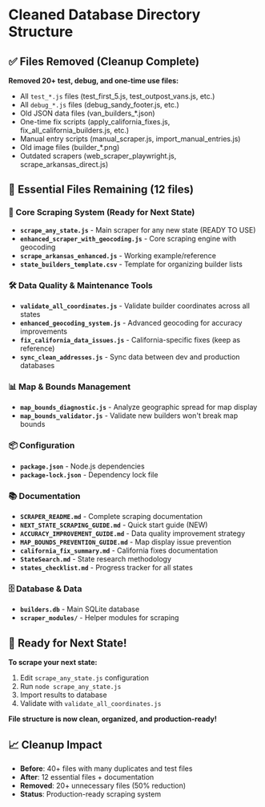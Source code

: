 # Cleaned Database Directory Structure

## ✅ Files Removed (Cleanup Complete)
**Removed 20+ test, debug, and one-time use files:**
- All `test_*.js` files (test_first_5.js, test_outpost_vans.js, etc.)
- All `debug_*.js` files (debug_sandy_footer.js, etc.)
- Old JSON data files (van_builders_*.json)
- One-time fix scripts (apply_california_fixes.js, fix_all_california_builders.js, etc.)
- Manual entry scripts (manual_scraper.js, import_manual_entries.js)
- Old image files (builder_*.png)
- Outdated scrapers (web_scraper_playwright.js, scrape_arkansas_direct.js)

## 📁 Essential Files Remaining (12 files)

### **🔧 Core Scraping System (Ready for Next State)**
- **`scrape_any_state.js`** - Main scraper for any new state (READY TO USE)
- **`enhanced_scraper_with_geocoding.js`** - Core scraping engine with geocoding
- **`scrape_arkansas_enhanced.js`** - Working example/reference
- **`state_builders_template.csv`** - Template for organizing builder lists

### **🛠️ Data Quality & Maintenance Tools**
- **`validate_all_coordinates.js`** - Validate builder coordinates across all states
- **`enhanced_geocoding_system.js`** - Advanced geocoding for accuracy improvements
- **`fix_california_data_issues.js`** - California-specific fixes (keep as reference)
- **`sync_clean_addresses.js`** - Sync data between dev and production databases

### **📊 Map & Bounds Management**
- **`map_bounds_diagnostic.js`** - Analyze geographic spread for map display
- **`map_bounds_validator.js`** - Validate new builders won't break map bounds

### **📦 Configuration**
- **`package.json`** - Node.js dependencies
- **`package-lock.json`** - Dependency lock file

### **📚 Documentation**
- **`SCRAPER_README.md`** - Complete scraping documentation
- **`NEXT_STATE_SCRAPING_GUIDE.md`** - Quick start guide (NEW)
- **`ACCURACY_IMPROVEMENT_GUIDE.md`** - Data quality improvement strategy
- **`MAP_BOUNDS_PREVENTION_GUIDE.md`** - Map display issue prevention
- **`california_fix_summary.md`** - California fixes documentation
- **`StateSearch.md`** - State research methodology
- **`states_checklist.md`** - Progress tracker for all states

### **🗄️ Database & Data**
- **`builders.db`** - Main SQLite database
- **`scraper_modules/`** - Helper modules for scraping

## 🚀 Ready for Next State!

**To scrape your next state:**
1. Edit `scrape_any_state.js` configuration
2. Run `node scrape_any_state.js`
3. Import results to database
4. Validate with `validate_all_coordinates.js`

**File structure is now clean, organized, and production-ready!**

## 📈 Cleanup Impact
- **Before**: 40+ files with many duplicates and test files
- **After**: 12 essential files + documentation
- **Removed**: 20+ unnecessary files (50% reduction)
- **Status**: Production-ready scraping system 